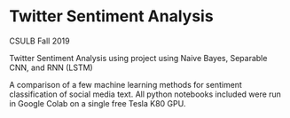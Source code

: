 # Twitter Sentiment Analysis
 CSULB Fall 2019
 
 Twitter Sentiment Analysis using project using Naive Bayes, Separable CNN, and RNN (LSTM)
 
 A comparison of a few machine learning methods for sentiment classification of social media text.
 All python notebooks included were run in Google Colab on a single free Tesla K80 GPU.
